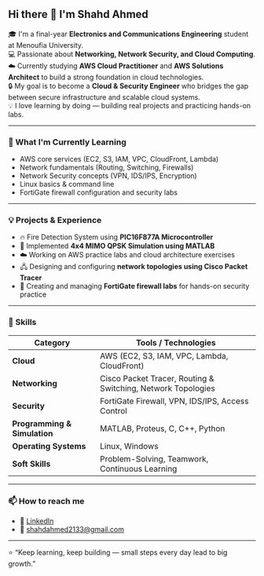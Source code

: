 ## Hi there 👋 I'm Shahd Ahmed  

🎓 I'm a final-year **Electronics and Communications Engineering** student at Menoufia University.  
💻 Passionate about **Networking, Network Security, and Cloud Computing**.  
☁️ Currently studying **AWS Cloud Practitioner** and **AWS Solutions Architect** to build a strong foundation in cloud technologies.  
🔒 My goal is to become a **Cloud & Security Engineer** who bridges the gap between secure infrastructure and scalable cloud systems.  
💡 I love learning by doing — building real projects and practicing hands-on labs.  

---

### 🌱 What I'm Currently Learning
- AWS core services (EC2, S3, IAM, VPC, CloudFront, Lambda)  
- Network fundamentals (Routing, Switching, Firewalls)  
- Network Security concepts (VPN, IDS/IPS, Encryption)  
- Linux basics & command line  
- FortiGate firewall configuration and security labs  

---

### 💡 Projects & Experience
- 🔥 Fire Detection System using **PIC16F877A Microcontroller**  
- 📡 Implemented **4x4 MIMO QPSK Simulation using MATLAB**  
- ☁️ Working on AWS practice labs and cloud architecture exercises  
- 🖧 Designing and configuring **network topologies using Cisco Packet Tracer**  
- 🔐 Creating and managing **FortiGate firewall labs** for hands-on security practice  

---

### 🧠 Skills
| Category | Tools / Technologies |
|-----------|----------------------|
| **Cloud** | AWS (EC2, S3, IAM, VPC, Lambda, CloudFront) |
| **Networking** | Cisco Packet Tracer, Routing & Switching, Network Topologies |
| **Security** | FortiGate Firewall, VPN, IDS/IPS, Access Control |
| **Programming & Simulation** | MATLAB, Proteus, C, C++, Python |
| **Operating Systems** | Linux, Windows |
| **Soft Skills** | Problem-Solving, Teamwork, Continuous Learning |

---

### 📫 How to reach me
- 💼 [LinkedIn](https://www.linkedin.com/in/shahd-ahmed-155a912b1?utm_source=share&utm_campaign=share_via&utm_content=profile&utm_medium=android_app)  
- 📧 shahdahmed2133@gmail.com  

---

⭐ “Keep learning, keep building — small steps every day lead to big growth.”  

